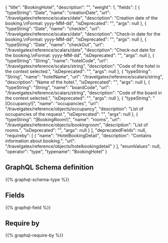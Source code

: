 {
  "title": "BookingHotel",
  "description": "",
  "weight": 1,
  "fields": [
    {
      "typeString": "Date",
      "name": "creationDate",
      "url": "/travelgatex/reference/scalars/date",
      "description": "Creation date of the booking.\nFormat: yyyy-MM-dd",
      "isDeprecated": "",
      "args": null
    },
    {
      "typeString": "Date",
      "name": "checkIn",
      "url": "/travelgatex/reference/scalars/date",
      "description": "Check-in date for the booking.\nFormat: yyyy-MM-dd",
      "isDeprecated": "",
      "args": null
    },
    {
      "typeString": "Date",
      "name": "checkOut",
      "url": "/travelgatex/reference/scalars/date",
      "description": "Check-out date for the booking.\nFormat: yyyy-MM-dd",
      "isDeprecated": "",
      "args": null
    },
    {
      "typeString": "String",
      "name": "hotelCode",
      "url": "/travelgatex/reference/scalars/string",
      "description": "Code of the hotel in the context selected.",
      "isDeprecated": "",
      "args": null
    },
    {
      "typeString": "String",
      "name": "hotelName",
      "url": "/travelgatex/reference/scalars/string",
      "description": "Name of the hotel.",
      "isDeprecated": "",
      "args": null
    },
    {
      "typeString": "String",
      "name": "boardCode",
      "url": "/travelgatex/reference/scalars/string",
      "description": "Code of the board in the context selected.",
      "isDeprecated": "",
      "args": null
    },
    {
      "typeString": "[Occupancy!]",
      "name": "occupancies",
      "url": "/travelgatex/reference/objects/occupancy",
      "description": "List of occupancies of the request.",
      "isDeprecated": "",
      "args": null
    },
    {
      "typeString": "[BookingRoom!]",
      "name": "rooms",
      "url": "/travelgatex/reference/objects/bookingroom",
      "description": "List of rooms.",
      "isDeprecated": "",
      "args": null
    }
  ],
  "deprecatedFields": null,
  "requireby": [
    {
      "name": "HotelBookingDetail",
      "description": "Contains information about booking.",
      "url": "/travelgatex/reference/objects/hotelbookingdetail"
    }
  ],
  "enumValues": null,
  "operator": "type",
  "typename": "BookingHotel"
}
## GraphQL Schema definition

{{% graphql-schema-type %}}

## Fields

{{% graphql-field %}}

## Require by

{{% graphql-require-by %}}
